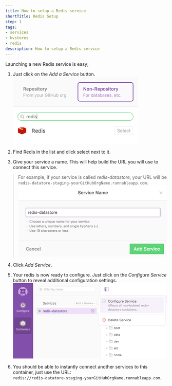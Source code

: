 ```yaml
---
title: How to setup a Redis service
shortTitle: Redis Setup
step: 1
tags:
- services
- kvstores
- redis
description: How to setup a Redis service
---
```


Launching a new Redis service is easy; 

1. Just click on the *Add a Service* button.  
  ![add-a-service](/images/redis-add-service.png)

2. Find Redis in the list and click select next to it.

3. Give your service a name. This will help build the URL you will use to connect this service. 
  > For example, if your service is called *redis-datastore*, your URL will be `redis-datatore-staging-yourGitHubOrgName.runnableapp.com`.
  ![redis-name](/images/redis-name.png)

4. Click *Add Service*.

5. Your redis is now ready to configure. Just click on the *Configure Service* button to reveal additional configuration settings.
  ![redis-configure](/images/redis-configure.png)

6. You should be able to instantly connect another services to this container, just use the URL:  
	`redis://redis-datatore-staging-yourGitHubOrgName.runnableapp.com`.

